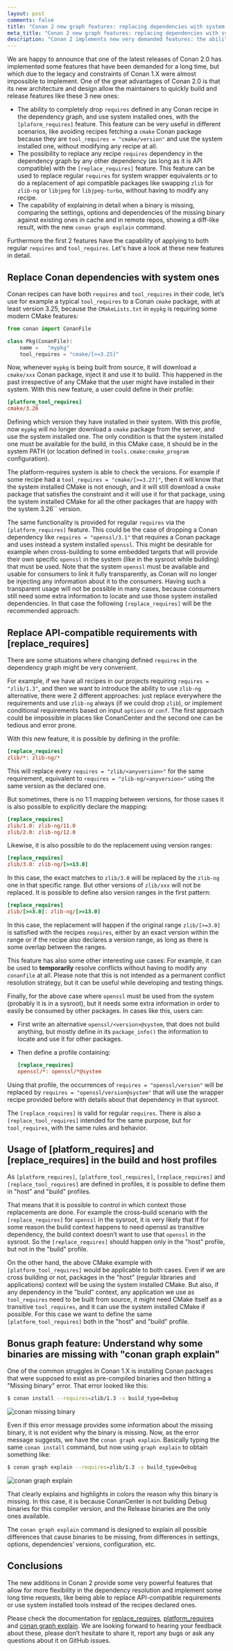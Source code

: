 ```yaml
---
layout: post
comments: false
title: "Conan 2 new graph features: replacing dependencies with system requirements and API compatible dependencies"
meta_title: "Conan 2 new graph features: replacing dependencies with system requirements and API compatible dependencies"
description: "Conan 2 implements new very demanded features: the ability to replace Conan dependencies by system ones, replacing any requirement for an API compatible one (like zlib -> zlib-ng), and a new command to explain why binaries are missing"
---
```



We are happy to announce that one of the latest releases of Conan 2.0 has implemented some features that have been demanded for a long time, but which due to the legacy and constraints of Conan 1.X were almost impossible to implement. One of the great advantages of Conan 2.0 is that its new architecture and design allow the maintainers to quickly build and release features like these 3 new ones:

- The ability to completely drop ``requires`` defined in any Conan recipe in the dependency graph, and use system installed ones, with the ``[plaform_requires]`` feature. This feature can be very useful in different scenarios, like avoiding recipes fetching a ``cmake`` Conan package because they are ``tool_requires = "cmake/version"`` and use the system installed one, without modifying any recipe at all.
- The possibility to replace any recipe ``requires`` dependency in the dependency graph by any other dependency (as long as it is API compatible) with the ``[replace_requires]`` feature. This feature can be used to replace regular ``requires`` for system wrapper equivalents or to do a replacement of api compatible packages like swapping ``zlib`` for ``zlib-ng`` or ``libjpeg`` for ``libjpeg-turbo``, without having to modify any recipe.
- The capability of explaining in detail when a binary is missing, comparing the settings, options and dependencies of the missing binary against existing ones in cache and in remote repos, showing a diff-like result, with the new ``conan graph explain`` command.

Furthermore the first 2 features have the capability of applying to both regular ``requires`` and ``tool_requires``. Let's have a look at these new features in detail.

## Replace Conan dependencies with system ones

Conan recipes can have both ``requires`` and ``tool_requires`` in their code, let’s use for example a typical ``tool_requires`` to a Conan ``cmake`` package, with at least version 3.25, because the ``CMakeLists.txt`` in ``mypkg`` is requiring some modern CMake features:

```python
from conan import ConanFile

class Pkg(ConanFile):
    name =   "mypkg"
    tool_requires = "cmake/[>=3.25]"
```

Now, whenever ``mypkg`` is being built from source, it will download a ``cmake/xxx`` Conan package, inject it and use it to build. This happened in the past irrespective of any CMake that the user might have installed in their system.
With this new feature, a user could define in their profile:

```ini
[platform_tool_requires]
cmake/3.26
```

Defining which version they have installed in their system. With this profile, now ``mypkg`` will no longer download a ``cmake`` package from the server, and use the system installed one. The only condition is that the system installed one must be available for the build, in this CMake case, it should be in the system PATH (or location defined in ``tools.cmake:cmake_program`` configuration).

The platform-requires system is able to check the versions. For example if some recipe had a ``tool_requires = "cmake/[>=3.27]"``, then it will know that the system installed CMake is not enough, and it will still download a ``cmake`` package that satisfies the constraint and it will use it for that package, using the system installed CMake for all the other packages that are happy with the system 3.26`` version.

The same functionality is provided for regular ``requires`` via the ``[platform_requires]`` feature. This could be the case of dropping a Conan dependency like ``requires = "openssl/3.1"`` that requires a Conan package and uses instead a system installed ``openssl``. This might be desirable for example when cross-building to some embedded targets that will provide their own specific ``openssl`` in the system (like in the sysroot while building) that must be used. Note that the system ``openssl`` must be available and usable for consumers to link it fully transparently, as Conan will no longer be injecting any information about it to the consumers. Having such a transparent usage will not be possible in many cases, because consumers still need some extra information to locate and use those system installed dependencies. In that case the following ``[replace_requires]`` will be the recommended approach:

## Replace API-compatible requirements with [replace_requires]

There are some situations where changing defined ``requires`` in the dependency graph might be very convenient.

For example, if we have all recipes in our projects requiring ``requires = "zlib/1.3"``, and then we want to introduce the ability to use ``zlib-ng`` alternative, there were 2 different approaches: just replace everywhere the requirements and use ``zlib-ng`` always (if we could drop ``zlib``), or implement conditional requirements based on input ``options`` or ``conf``. The first approach could be impossible in places like ConanCenter and the second one can be tedious and error prone.

With this new feature, it is possible by defining in the profile:

```ini
[replace_requires]
zlib/*: zlib-ng/*
```

This will replace every ``requires = "zlib/<anyversion>"`` for the same requirement, equivalent to ``requires = "zlib-ng/<anyversion>"`` using the same version as the declared one.

But sometimes, there is no 1:1 mapping between versions, for those cases it is also possible to explicitly declare the mapping:

```ini
[replace_requires]
zlib/1.0: zlib-ng/11.0
zlib/2.0: zlib-ng/12.0
```

Likewise, it is also possible to do the replacement using version ranges:

```ini
[replace_requires]
zlib/3.0: zlib-ng/[>=13.0]
```

In this case, the exact matches to ``zlib/3.0`` will be replaced by the ``zlib-ng`` one in that specific range. But other versions of ``zlib/xxx`` will not be replaced. It is possible to define also version ranges in the first pattern:

```ini
[replace_requires]
zlib/[>=3.0]: zlib-ng/[>=13.0]
```

In this case, the replacement will happen if the original range ``zlib/[>=3.0]`` is satisfied with the recipes ``requires``, either by an exact version within the range or if the recipe also declares a version range, as long as there is some overlap between the ranges.


This feature has also some other interesting use cases: For example, it can be used to **temporarily** resolve conflicts without having to modify any ``conanfile`` at all. Please note that this is not intended as a permanent conflict resolution strategy, but it can be useful while developing and testing things.

Finally, for the above case where ``openssl`` must be used from the system (probably it is in a sysroot), but it needs some extra information in order to easily be consumed by other packages. In cases like this, users can:

- First write an alternative ``openssl/<version>@system``, that does not build anything, but mostly define in its ``package_info()`` the information to locate and use it for other packages.

- Then define a profile containing:

  ```ini
  [replace_requires]
  openssl/*: openssl/*@system
  ```

Using that profile, the occurrences of ``requires = "openssl/version"`` will be replaced by ``requires = "openssl/version@system"`` that will use the wrapper recipe provided before with details about that dependency in that sysroot.


The ``[replace_requires]`` is valid for regular ``requires``. There is also a ``[replace_tool_requires]`` intended for the same purpose, but for ``tool_requires``, with the same rules and behavior.


## Usage of [platform_requires] and [replace_requires] in the build and host profiles

As ``[platform_requires]``, ``[platform_tool_requires]``, ``[replace_requires]`` and ``[replace_tool_requires]`` are defined in profiles, it is possible to define them in "host" and "build" profiles.

That means that it is possible to control in which context those replacements are done. For example the cross-build scenario with the ``[replace_requires]`` for ``openssl`` in the sysroot, it is very likely that if for some reason the build context happens to need openssl as transitive dependency, the build context doesn’t want to use that ``openssl`` in the sysroot. So the ``[replace_requires]`` should happen only in the "host" profile, but not in the "build" profile.

On the other hand, the above CMake example with ``[platform_tool_requires]`` would be applicable to both cases. Even if we are cross building or not, packages in the "host" (regular libraries and applications) context will be using the system installed CMake. But also, if any dependency in the "build" context, any application we use as ``tool_requires`` need to be built from source, it might need CMake itself as a transitive ``tool_requires``, and it can use the system installed CMake if possible. For this case we want to define the same ``[platform_tool_requires]`` both in the "host" and "build" profile.


## Bonus graph feature: Understand why some binaries are missing with "conan graph explain"

One of the common struggles in Conan 1.X is installing Conan packages that were supposed to exist as pre-compiled binaries and then hitting a "Missing binary" error. That error looked like this:

```bash
$ conan install --requires=zlib/1.3 -s build_type=Debug
```

<p class="centered">
    <img src="{{ site.baseurl }}/assets/post_images/2024-02-20/conan_missing_binary.png" alt="conan missing binary"/>
</p>

Even if this error message provides some information about the missing binary, it is not evident why the binary is missing. Now, as the error message suggests, we have the ``conan graph explain``. Basically typing the same ``conan install`` command, but now using ``graph explain`` to obtain something like:

```bash
$ conan graph explain --requires=zlib/1.3 -s build_type=Debug
```

<p class="centered">
    <img src="{{ site.baseurl }}/assets/post_images/2024-02-20/conan_graph_explain.png" alt="conan graph explain"/>
</p>


That clearly explains and highlights in colors the reason why this binary is missing. In this case, it is because ConanCenter is not building Debug binaries for this compiler version, and the Release binaries are the only ones available.

The ``conan graph explain`` command is designed to explain all possible differences that cause binaries to be missing, from differences in settings, options, dependencies’ versions, configuration, etc.


## Conclusions

The new additions in Conan 2 provide some very powerful features that allow for more flexibility in the dependency resolution and implement some long time requests, like being able to replace API-compatible requirements or use system installed tools instead of the recipes declared ones.

Please check the documentation for [replace_requires](https://docs.conan.io/2/reference/config_files/profiles.html#replace-requires), [platform_requires](https://docs.conan.io/2/reference/config_files/profiles.html#platform-requires) and [conan graph explain](https://docs.conan.io/2/reference/commands/graph/explain.html). We are looking forward to hearing your feedback about these, please don’t hesitate to share it, report any bugs or ask any questions about it on GitHub issues.
